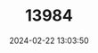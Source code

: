---
title: "13984"
category: "Mus spicilegus"
draft: false
date: 2024-02-22 13:03:50
languages:
  English: ["Mound-building Mouse", "Steppe Mouse"]
  Spanish; Castilian: ["Ratón De Las Estepas"]
  French: ["Souris Des Steppes"]
---